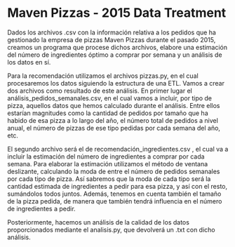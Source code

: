 # Maven Pizzas - 2015 Data Treatment

Dados los archivos .csv con la información relativa a los pedidos que ha gestionado la empresa de pizzas Maven Pizzas durante el pasado 2015, creamos un programa que procese dichos archivos, elabore una estimación del número de ingredientes óptimo a comprar por semana y un análisis de los datos en sí.

Para la recomendación utilizamos el archivos pizzas.py, en el cual procesaremos los datos siguiendo la estructura de una ETL.
Vamos a crear dos archivos como resultado de este análisis. En primer lugar el análisis_pedidos_semanales.csv, en el cual vamos a incluir, por tipo de pizza, aquellos datos que hemos calculado durante el análisis. Entre ellos estarían magnitudes como la cantidad de pedidos por tamaño que ha habido de esa pizza a lo largo del año, el número total de pedidos a nivel anual, el número de pizzas de ese tipo pedidas por cada semana del año, etc.

El segundo archivo será el de recomendación_ingredientes.csv , el cual va a incluir la estimación del número de ingredientes a comprar por cada semana. Para elaborar la estimación utilizamos el método de ventana deslizante, calculando la moda de entre el número de pedidos semanales por cada tipo de pizza. Así sabremos que la moda de cada tipo será la cantidad estimada de ingredientes a pedir para esa pizza, y así con el resto, sumándolos todos juntos.
Además, tenemos en cuenta también el tamaño de la pizza pedida, de manera que también tendrá influencia en el número de ingredientes a pedir.

Posteriormente, hacemos un análisis de la calidad de los datos proporcionados mediante el analisis.py, que devolverá un .txt con dicho análisis.
